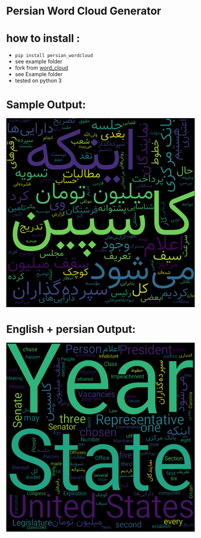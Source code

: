 # Persian Word Cloud Generator
# how to install :
* ```pip install persian_wordcloud```
* see example folder
* fork from  <a href="https://github.com/amueller/word_cloud">word_cloud</a>
* see Example folder
* tested on python 3
# Sample Output:
![Sample Result](example/result.png?raw=true)

# English + persian  Output:
![Sample Result](example/en-fa-result.png?raw=true)
